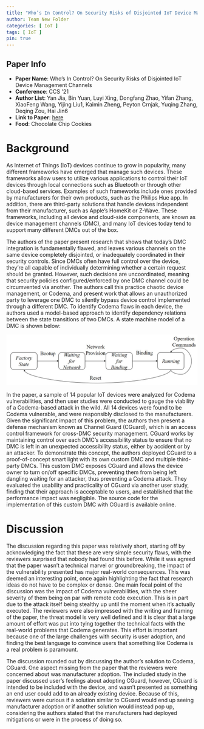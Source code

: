 ```yaml
---
title: "Who’s In Control? On Security Risks of Disjointed IoT Device Management Channels"
author: Team New Folder
categories: [ IoT ]
tags: [ IoT ]
pin: true
---
```


## Paper Info
- **Paper Name**: Who’s In Control? On Security Risks of Disjointed IoT Device Management Channels
- **Conference**: CCS '21
- **Author List**: Yan Jia, Bin Yuan, Luyi Xing, Dongfang Zhao, Yifan Zhang, XiaoFeng Wang, Yijing Liu1, Kaimin Zheng, Peyton Crnjak, Yuqing Zhang, Deqing Zou, Hai Jin6
- **Link to Paper**: [here](https://dl.acm.org/doi/10.1145/3460120.3484592)
- **Food**: Chocolate Chip Cookies

# Background
As Internet of Things (IoT) devices continue to grow in popularity, many different frameworks have emerged that manage such devices. These frameworks allow users to utilize various applications to control their IoT devices through local connections such as Bluetooth or through other cloud-based services. Examples of such frameworks include ones provided by manufacturers for their own products, such as the Philips Hue app. In addition, there are third-party solutions that handle devices independent from their manufacturer, such as Apple’s HomeKit or Z-Wave. These frameworks, including all device and cloud-side components, are known as device management channels (DMC), and many IoT devices today tend to support many different DMCs out of the box.

The authors of the paper present research that shows that today’s DMC integration is fundamentally flawed, and leaves various channels on the same device completely disjointed, or inadequately coordinated in their security controls. Since DMCs often have full control over the device, they’re all capable of individually determining whether a certain request should be granted. However, such decisions are uncoordinated, meaning that security policies configured/enforced by one DMC channel could be circumvented via another. The authors call this practice chaotic device management, or Codema, and present work that allows an unauthorized party to leverage one DMC to silently bypass device control implemented through a different DMC. To identify Codema flaws in each device, the authors used a model-based approach to identify dependency relations between the state transitions of two DMCs. A state machine model of a DMC is shown below:

![](/assets/img/2022-04-28-whos-in-control/statediagram.png)

In the paper, a sample of 14 popular IoT devices were analyzed for Codema vulnerabilities, and then user studies were conducted to gauge the viability of a Codema-based attack in the wild. All 14 devices were found to be Codema vulnerable, and were responsibly disclosed to the manufacturers. Given the significant impact of this problem, the authors then present a defense mechanism known as Channel Guard (CGuard), which is an access control framework for cross-DMC security management. CGuard works by maintaining control over each DMC’s accessibility status to ensure that no DMC is left in an unexpected accessibility status, either by accident or by an attacker. To demonstrate this concept, the authors deployed CGuard to a proof-of-concept smart light with its own custom DMC and multiple third-party DMCs. This custom DMC exposes CGuard and allows the device owner to turn on/off specific DMCs, preventing them from being left dangling waiting for an attacker, thus preventing a Codema attack. They evaluated the usability and practicality of CGuard via another user study, finding that their approach is acceptable to users, and established that the performance impact was negligible. The source code for the implementation of this custom DMC with CGuard is available online.

# Discussion

The discussion regarding this paper was relatively short, starting off by acknowledging the fact that these are very simple security flaws, with the reviewers surprised that nobody had found this before. While it was agreed that the paper wasn’t a technical marvel or groundbreaking, the impact of the vulnerability presented has major real-world consequences. This was deemed an interesting point, once again highlighting the fact that research ideas do not have to be complex or dense. One main focal point of the discussion was the impact of Codema vulnerabilities, with the sheer severity of them being on par with remote code execution. This is in part due to the attack itself being stealthy up until the moment when it’s actually executed. The reviewers were also impressed with the writing and framing of the paper, the threat model is very well defined and it is clear that a large amount of effort was put into tying together the technical facts with the real-world problems that Codema generates. This effort is important because one of the large challenges with security is user adoption, and finding the best language to convince users that something like Codema is a real problem is paramount. 

The discussion rounded out by discussing the author’s solution to Codema, CGuard. One aspect missing from the paper that the reviewers were concerned about was manufacturer adoption. The included study in the paper discussed user’s feelings about adopting CGuard, however, CGuard is intended to be included with the device, and wasn’t presented as something an end user could add to an already existing device. Because of this, reviewers were curious if a solution similar to CGuard would end up seeing manufacturer adoption or if another solution would instead pop up, considering the authors stated that the manufacturers had deployed mitigations or were in the process of doing so.




